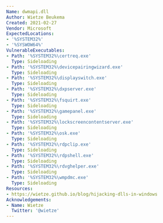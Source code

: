 ```yaml
---
Name: dwmapi.dll
Author: Wietze Beukema
Created: 2021-02-27
Vendor: Microsoft
ExpectedLocations:
- '%SYSTEM32%'
- '%SYSWOW64%'
VulnerableExecutables:
- Path: '%SYSTEM32%\certreq.exe'
  Type: Sideloading
- Path: '%SYSTEM32%\devicepairingwizard.exe'
  Type: Sideloading
- Path: '%SYSTEM32%\displayswitch.exe'
  Type: Sideloading
- Path: '%SYSTEM32%\dxpserver.exe'
  Type: Sideloading
- Path: '%SYSTEM32%\fsquirt.exe'
  Type: Sideloading
- Path: '%SYSTEM32%\gamepanel.exe'
  Type: Sideloading
- Path: '%SYSTEM32%\lockscreencontentserver.exe'
  Type: Sideloading
- Path: '%SYSTEM32%\osk.exe'
  Type: Sideloading
- Path: '%SYSTEM32%\rdpclip.exe'
  Type: Sideloading
- Path: '%SYSTEM32%\rdpshell.exe'
  Type: Sideloading
- Path: '%SYSTEM32%\rdvghelper.exe'
  Type: Sideloading
- Path: '%SYSTEM32%\wmpdmc.exe'
  Type: Sideloading
Resources:
- https://wietze.github.io/blog/hijacking-dlls-in-windows
Acknowledgements:
- Name: Wietze
  Twitter: '@wietze'
---
```


